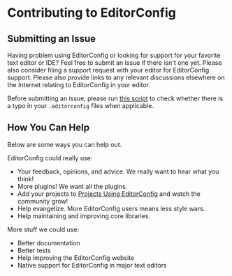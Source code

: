 Contributing to EditorConfig
============================

Submitting an Issue
-------------------
Having problem using EditorConfig or looking for support for your favorite text
editor or IDE? Feel free to submit an issue if there isn't one yet. Please
also consider filing a support request with your editor for EditorConfig
support. Please also provide links to any relevant discussions elsewhere on
the Internet relating to EditorConfig in your editor.

Before submitting an issue, please run [this script][2] to check whether there
is a typo in your `.editorconfig` files when applicable.

How You Can Help
----------------
Below are some ways you can help out.

EditorConfig could really use:

- Your feedback, opinions, and advice.  We really want to hear what you think!
- More plugins!  We want all the plugins.
- Add your projects to [Projects Using EditorConfig][1] and watch the community grow!
- Help evangelize.  More EditorConfig users means less style wars.
- Help maintaining and improving core libraries.

More stuff we could use:

- Better documentation
- Better tests
- Help improving the EditorConfig website
- Native support for EditorConfig in major text editors

[1]: https://github.com/editorconfig/editorconfig/wiki/Projects-Using-EditorConfig
[2]: https://github.com/editorconfig/utilities/raw/master/check-typos/checktypos.py
